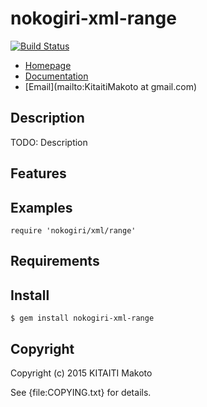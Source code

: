 # nokogiri-xml-range

[![Build Status](https://travis-ci.org/KitaitiMakoto/nokogiri-xml-range.svg?branch=master)](https://travis-ci.org/KitaitiMakoto/nokogiri-xml-range)

* [Homepage](https://rubygems.org/gems/nokogiri-xml-range)
* [Documentation](http://rubydoc.info/gems/nokogiri-xml-range/frames)
* [Email](mailto:KitaitiMakoto at gmail.com)

## Description

TODO: Description

## Features

## Examples

    require 'nokogiri/xml/range'

## Requirements

## Install

    $ gem install nokogiri-xml-range

## Copyright

Copyright (c) 2015 KITAITI Makoto

See {file:COPYING.txt} for details.
